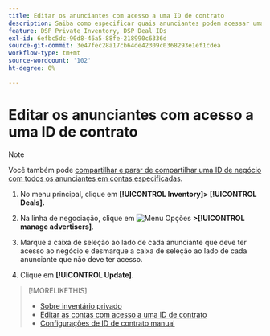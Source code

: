 ```yaml
---
title: Editar os anunciantes com acesso a uma ID de contrato
description: Saiba como especificar quais anunciantes podem acessar uma ID de negócios.
feature: DSP Private Inventory, DSP Deal IDs
exl-id: 6efbc5dc-90d8-46a5-88fe-218990c6336d
source-git-commit: 3e47fec28a17cb64de42309c0368293e1ef1cdea
workflow-type: tm+mt
source-wordcount: '102'
ht-degree: 0%

---
```


# Editar os anunciantes com acesso a uma ID de contrato

>[!NOTE]
>
>Você também pode [compartilhar e parar de compartilhar uma ID de negócio com todos os anunciantes em contas especificadas](deal-id-share.md).

1. No menu principal, clique em **[!UICONTROL Inventory]> [!UICONTROL Deals].**

1. Na linha de negociação, clique em  ![Menu Opções](/help/dsp/assets/options-menu.png) **>[!UICONTROL manage advertisers]**.

1. Marque a caixa de seleção ao lado de cada anunciante que deve ter acesso ao negócio e desmarque a caixa de seleção ao lado de cada anunciante que não deve ter acesso.

1. Clique em **[!UICONTROL Update]**.

>[!MORELIKETHIS]
>* [Sobre inventário privado](private-inventory-about.md)
>* [Editar as contas com acesso a uma ID de contrato](/help/dsp/inventory/deal-id-share.md)
>* [Configurações de ID de contrato manual](deal-id-settings.md)

